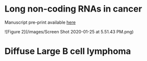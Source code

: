 # Long non-coding RNAs in cancer 

Manuscript pre-print available [here](https://www.biorxiv.org/content/10.1101/861039v1.abstract) 

![Figure 2](/images/Screen Shot 2020-01-25 at 5.51.43 PM.png)

# Diffuse Large B cell lymphoma 

